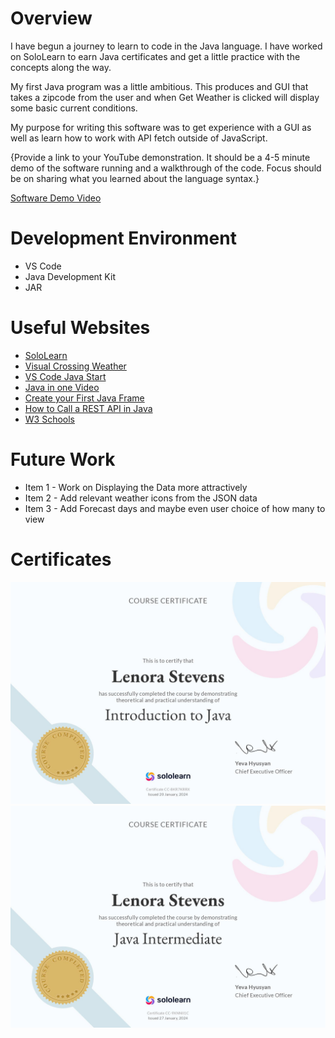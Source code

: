 # Overview

I have begun a journey to learn to code in the Java language.  I have worked on SoloLearn to earn Java certificates and get a little practice with the concepts along the way.

My first Java program was a little ambitious.  This produces and GUI that takes a zipcode from the user and when Get Weather is clicked will display some basic current conditions.

My purpose for writing this software was to get experience with a GUI as well as learn how to work with API fetch outside of JavaScript. 

{Provide a link to your YouTube demonstration. It should be a 4-5 minute demo of the software running and a walkthrough of the code. Focus should be on sharing what you learned about the language syntax.}

[Software Demo Video](http://youtube.link.goes.here)

# Development Environment

- VS Code
- Java Development Kit
- JAR

# Useful Websites

- [SoloLearn](https://www.sololearn.com/en/learn/languages/java)
- [Visual Crossing Weather](https://www.visualcrossing.com/resources/documentation/weather-api/how-to-fetch-weather-forecast-data-from-a-restful-web-service-in-java/)
- [VS Code Java Start](https://code.visualstudio.com/docs/java/java-tutorial)
- [Java in one Video](https://youtu.be/drQK8ciCAjY?si=NfdhC4xgx9ZimBXj)
- [Create your First Java Frame](https://youtu.be/5G2XM1nlX5Q?si=psgBWfE3ErmHjQOM)
- [How to Call a REST API in Java](https://youtu.be/9oq7Y8n1t00?si=maXbeujzOHcxjuRI)
- [W3 Schools](https://www.w3schools.com/java/default.asp)


# Future Work

- Item 1 - Work on Displaying the Data more attractively
- Item 2 - Add relevant weather icons from the JSON data
- Item 3 - Add Forecast days and maybe even user choice of how many to view

# Certificates
![Beginning Java](Images/JavaIntro.jpg)
![Intermediate Java](Images/JavaIntermed.jpg)
